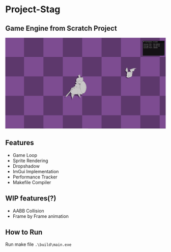 # Project-Stag

## Game Engine from Scratch Project   
![showcase image](./assets/Showcase.gif)

## Features
* Game Loop
* Sprite Rendering
* Dropshadow
* ImGui Implementation
* Performance Tracker
* Makefile Compiler

## WIP features(?)
* AABB Collision
* Frame by Frame animation

## How to Run
Run make file
```.\build\main.exe```
